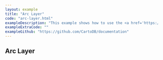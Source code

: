 ```yaml
---
layout: example
title: "Arc Layer"
code: "arc-layer.html"
exampleDescription: "This example shows how to use the <a href='https://deck.gl/docs/api-reference/layers/arc-layer'>ArcLayer</a> to render raised arcs joining pairs of source and target points."
exampleExtraCode: ""
exampleGithub: "https://github.com/CartoDB/documentation"
---
```


## Arc Layer
